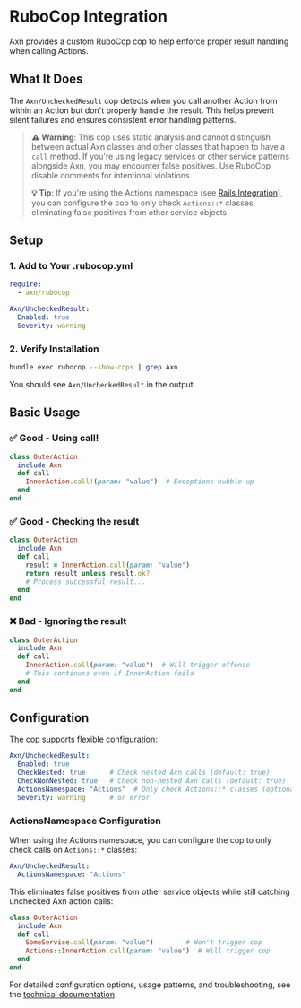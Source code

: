 # RuboCop Integration

Axn provides a custom RuboCop cop to help enforce proper result handling when calling Actions.

## What It Does

The `Axn/UncheckedResult` cop detects when you call another Action from within an Action but don't properly handle the result. This helps prevent silent failures and ensures consistent error handling patterns.

> **⚠️ Warning**: This cop uses static analysis and cannot distinguish between actual Axn classes and other classes that happen to have a `call` method. If you're using legacy services or other service patterns alongside Axn, you may encounter false positives. Use RuboCop disable comments for intentional violations.
>
> **💡 Tip**: If you're using the Actions namespace (see [Rails Integration](/usage/setup#rails-integration-optional)), you can configure the cop to only check `Actions::*` classes, eliminating false positives from other service objects.

## Setup

### 1. Add to Your .rubocop.yml

```yaml
require:
  - axn/rubocop

Axn/UncheckedResult:
  Enabled: true
  Severity: warning
```

### 2. Verify Installation

```bash
bundle exec rubocop --show-cops | grep Axn
```

You should see `Axn/UncheckedResult` in the output.

## Basic Usage

### ✅ Good - Using call!

```ruby
class OuterAction
  include Axn
  def call
    InnerAction.call!(param: "value")  # Exceptions bubble up
  end
end
```

### ✅ Good - Checking the result

```ruby
class OuterAction
  include Axn
  def call
    result = InnerAction.call(param: "value")
    return result unless result.ok?
    # Process successful result...
  end
end
```

### ❌ Bad - Ignoring the result

```ruby
class OuterAction
  include Axn
  def call
    InnerAction.call(param: "value")  # Will trigger offense
    # This continues even if InnerAction fails
  end
end
```

## Configuration

The cop supports flexible configuration:

```yaml
Axn/UncheckedResult:
  Enabled: true
  CheckNested: true      # Check nested Axn calls (default: true)
  CheckNonNested: true   # Check non-nested Axn calls (default: true)
  ActionsNamespace: "Actions"  # Only check Actions::* classes (optional)
  Severity: warning      # or error
```

### ActionsNamespace Configuration

When using the Actions namespace, you can configure the cop to only check calls on `Actions::*` classes:

```yaml
Axn/UncheckedResult:
  ActionsNamespace: "Actions"
```

This eliminates false positives from other service objects while still catching unchecked Axn action calls:

```ruby
class OuterAction
  include Axn
  def call
    SomeService.call(param: "value")        # Won't trigger cop
    Actions::InnerAction.call(param: "value")  # Will trigger cop
  end
end
```

For detailed configuration options, usage patterns, and troubleshooting, see the [technical documentation](https://github.com/teamshares/axn/blob/main/lib/rubocop/cop/axn/README.md).
